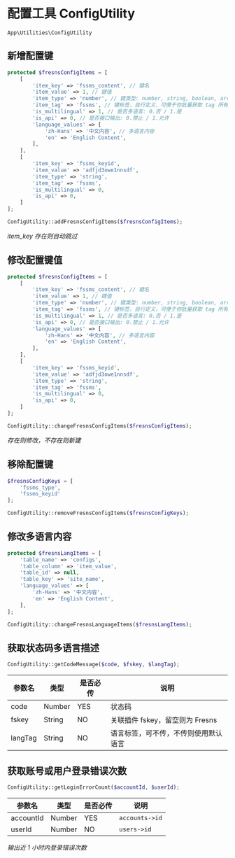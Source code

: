 # 配置工具 ConfigUtility

`App\Utilities\ConfigUtility`

## 新增配置键

```php
protected $fresnsConfigItems = [
    [
        'item_key' => 'fssms_content', // 键名
        'item_value' => 1, // 键值
        'item_type' => 'number', // 键类型: number, string, boolean, array, object, file, plugin, plugins
        'item_tag' => 'fssms', // 键标签，自行定义，可便于你批量获取 tag 所有配置项
        'is_multilingual' => 1, // 是否多语言: 0.否 / 1.是
        'is_api' => 0, // 是否接口输出: 0.禁止 / 1.允许
        'language_values' => [
            'zh-Hans' => '中文内容', // 多语言内容
            'en' => 'English Content',
        ],
    ],
    [
        'item_key' => 'fssms_keyid',
        'item_value' => 'adfjd3owe1nnsdf',
        'item_type' => 'string',
        'item_tag' => 'fssms',
        'is_multilingual' => 0,
        'is_api' => 0,
    ]
];

ConfigUtility::addFresnsConfigItems($fresnsConfigItems);
```

*item_key 存在则自动跳过*

## 修改配置键值

```php
protected $fresnsConfigItems = [
    [
        'item_key' => 'fssms_content', // 键名
        'item_value' => 1, // 键值
        'item_type' => 'number', // 键类型: number, string, boolean, array, object, file, plugin, plugins
        'item_tag' => 'fssms', // 键标签，自行定义，可便于你批量获取 tag 所有配置项
        'is_multilingual' => 1, // 是否多语言: 0.否 / 1.是
        'is_api' => 0, // 是否接口输出: 0.禁止 / 1.允许
        'language_values' => [
            'zh-Hans' => '中文内容', // 多语言内容
            'en' => 'English Content',
        ],
    ],
    [
        'item_key' => 'fssms_keyid',
        'item_value' => 'adfjd3owe1nnsdf',
        'item_type' => 'string',
        'item_tag' => 'fssms',
        'is_multilingual' => 0,
        'is_api' => 0,
    ]
];

ConfigUtility::changeFresnsConfigItems($fresnsConfigItems);
```

*存在则修改，不存在则新建*

## 移除配置键

```php
$fresnsConfigKeys = [
    'fssms_type',
    'fssms_keyid'
];

ConfigUtility::removeFresnsConfigItems($fresnsConfigKeys);
```

## 修改多语言内容

```php
protected $fresnsLangItems = [
    'table_name' => 'configs',
    'table_column' => 'item_value',
    'table_id' => null,
    'table_key' => 'site_name',
    'language_values' => [
        'zh-Hans' => '中文内容',
        'en' => 'English Content',
    ],
];

ConfigUtility::changeFresnsLanguageItems($fresnsLangItems);
```

## 获取状态码多语言描述

```php
ConfigUtility::getCodeMessage($code, $fskey, $langTag);
```
| 参数名 | 类型 | 是否必传 | 说明 |
| --- | --- | --- | --- |
| code | Number | YES | 状态码 |
| fskey | String | NO | 关联插件 fskey，留空则为 Fresns |
| langTag | String | NO | 语言标签，可不传，不传则使用默认语言 |

## 获取账号或用户登录错误次数

```php
ConfigUtility::getLoginErrorCount($accountId, $userId);
```
| 参数名 | 类型 | 是否必传 | 说明 |
| --- | --- | --- | --- |
| accountId | Number | YES | `accounts->id` |
| userId | Number | NO | `users->id` |

*输出近 1 小时内登录错误次数*
